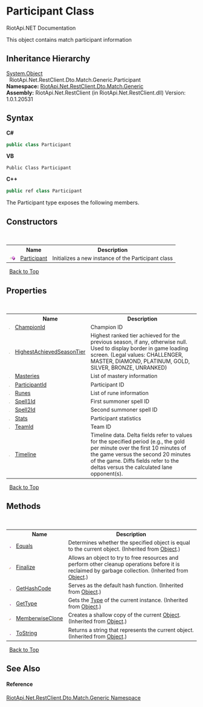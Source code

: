 # Participant Class
RiotApi.NET Documentation 

This object contains match participant information


## Inheritance Hierarchy
<a href="http://msdn2.microsoft.com/en-us/library/e5kfa45b" target="_blank">System.Object</a><br />&nbsp;&nbsp;RiotApi.Net.RestClient.Dto.Match.Generic.Participant<br />
**Namespace:**&nbsp;<a href="f4767f78-ec21-8fc9-5619-34d53bfe8e2e">RiotApi.Net.RestClient.Dto.Match.Generic</a><br />**Assembly:**&nbsp;RiotApi.Net.RestClient (in RiotApi.Net.RestClient.dll) Version: 1.0.1.20531

## Syntax

**C#**<br />
``` C#
public class Participant
```

**VB**<br />
``` VB
Public Class Participant
```

**C++**<br />
``` C++
public ref class Participant
```

The Participant type exposes the following members.


## Constructors
&nbsp;<table><tr><th></th><th>Name</th><th>Description</th></tr><tr><td>![Public method](media/pubmethod.gif "Public method")</td><td><a href="e5ccb4f1-aa8f-ce03-414f-d02d356c5437">Participant</a></td><td>
Initializes a new instance of the Participant class</td></tr></table>&nbsp;
<a href="#participant-class">Back to Top</a>

## Properties
&nbsp;<table><tr><th></th><th>Name</th><th>Description</th></tr><tr><td>![Public property](media/pubproperty.gif "Public property")</td><td><a href="43997a28-b9f7-296a-5046-5ccf636bc0e0">ChampionId</a></td><td>
Champion ID</td></tr><tr><td>![Public property](media/pubproperty.gif "Public property")</td><td><a href="63767443-6fee-f5a7-8275-cc78975660cb">HighestAchievedSeasonTier</a></td><td>
Highest ranked tier achieved for the previous season, if any, otherwise null. Used to display border in game loading screen. (Legal values: CHALLENGER, MASTER, DIAMOND, PLATINUM, GOLD, SILVER, BRONZE, UNRANKED)</td></tr><tr><td>![Public property](media/pubproperty.gif "Public property")</td><td><a href="faec2e7b-19af-ae4e-21c5-019d57b05034">Masteries</a></td><td>
List of mastery information</td></tr><tr><td>![Public property](media/pubproperty.gif "Public property")</td><td><a href="71755269-b489-6208-1136-0ab19ef36e0e">ParticipantId</a></td><td>
Participant ID</td></tr><tr><td>![Public property](media/pubproperty.gif "Public property")</td><td><a href="bd1f0384-4cba-bfc3-a70d-5a9137f87ab4">Runes</a></td><td>
List of rune information</td></tr><tr><td>![Public property](media/pubproperty.gif "Public property")</td><td><a href="b0cda01e-c86b-0bb8-50a4-f02f7da266fb">Spell1Id</a></td><td>
First summoner spell ID</td></tr><tr><td>![Public property](media/pubproperty.gif "Public property")</td><td><a href="3e54d98d-1959-a6bc-c85d-4771574f108c">Spell2Id</a></td><td>
Second summoner spell ID</td></tr><tr><td>![Public property](media/pubproperty.gif "Public property")</td><td><a href="2265957e-d117-9987-65c4-9e349e492c25">Stats</a></td><td>
Participant statistics</td></tr><tr><td>![Public property](media/pubproperty.gif "Public property")</td><td><a href="1ec8750e-8682-fe2e-9bd0-a23a3ea1b53c">TeamId</a></td><td>
Team ID</td></tr><tr><td>![Public property](media/pubproperty.gif "Public property")</td><td><a href="1f1a2cf0-1527-cecb-ea57-0995ca127d29">Timeline</a></td><td>
Timeline data. Delta fields refer to values for the specified period (e.g., the gold per minute over the first 10 minutes of the game versus the second 20 minutes of the game. Diffs fields refer to the deltas versus the calculated lane opponent(s).</td></tr></table>&nbsp;
<a href="#participant-class">Back to Top</a>

## Methods
&nbsp;<table><tr><th></th><th>Name</th><th>Description</th></tr><tr><td>![Public method](media/pubmethod.gif "Public method")</td><td><a href="http://msdn2.microsoft.com/en-us/library/bsc2ak47" target="_blank">Equals</a></td><td>
Determines whether the specified object is equal to the current object.
 (Inherited from <a href="http://msdn2.microsoft.com/en-us/library/e5kfa45b" target="_blank">Object</a>.)</td></tr><tr><td>![Protected method](media/protmethod.gif "Protected method")</td><td><a href="http://msdn2.microsoft.com/en-us/library/4k87zsw7" target="_blank">Finalize</a></td><td>
Allows an object to try to free resources and perform other cleanup operations before it is reclaimed by garbage collection.
 (Inherited from <a href="http://msdn2.microsoft.com/en-us/library/e5kfa45b" target="_blank">Object</a>.)</td></tr><tr><td>![Public method](media/pubmethod.gif "Public method")</td><td><a href="http://msdn2.microsoft.com/en-us/library/zdee4b3y" target="_blank">GetHashCode</a></td><td>
Serves as the default hash function.
 (Inherited from <a href="http://msdn2.microsoft.com/en-us/library/e5kfa45b" target="_blank">Object</a>.)</td></tr><tr><td>![Public method](media/pubmethod.gif "Public method")</td><td><a href="http://msdn2.microsoft.com/en-us/library/dfwy45w9" target="_blank">GetType</a></td><td>
Gets the <a href="http://msdn2.microsoft.com/en-us/library/42892f65" target="_blank">Type</a> of the current instance.
 (Inherited from <a href="http://msdn2.microsoft.com/en-us/library/e5kfa45b" target="_blank">Object</a>.)</td></tr><tr><td>![Protected method](media/protmethod.gif "Protected method")</td><td><a href="http://msdn2.microsoft.com/en-us/library/57ctke0a" target="_blank">MemberwiseClone</a></td><td>
Creates a shallow copy of the current <a href="http://msdn2.microsoft.com/en-us/library/e5kfa45b" target="_blank">Object</a>.
 (Inherited from <a href="http://msdn2.microsoft.com/en-us/library/e5kfa45b" target="_blank">Object</a>.)</td></tr><tr><td>![Public method](media/pubmethod.gif "Public method")</td><td><a href="http://msdn2.microsoft.com/en-us/library/7bxwbwt2" target="_blank">ToString</a></td><td>
Returns a string that represents the current object.
 (Inherited from <a href="http://msdn2.microsoft.com/en-us/library/e5kfa45b" target="_blank">Object</a>.)</td></tr></table>&nbsp;
<a href="#participant-class">Back to Top</a>

## See Also


#### Reference
<a href="f4767f78-ec21-8fc9-5619-34d53bfe8e2e">RiotApi.Net.RestClient.Dto.Match.Generic Namespace</a><br />